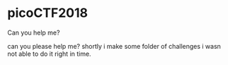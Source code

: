 # picoCTF2018
Can you help me?

can you please help me? shortly i make some folder of challenges i wasn not able to do it right in time.
